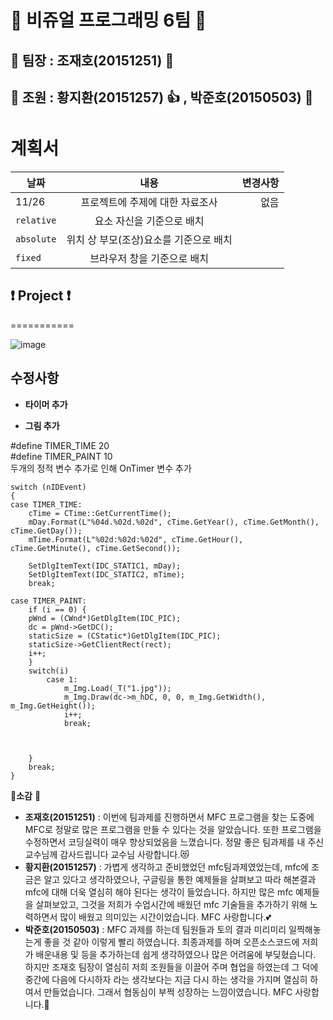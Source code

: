 # :sparkling_heart: 비쥬얼 프로그래밍 **6팀** :sparkling_heart: 
## :star2: 팀장 : **조재호(20151251)** :muscle:
## :two_men_holding_hands: 조원 : **황지환(20151257)** :thumbsup: , **박준호(20150503)** :metal:


**계획서**
===========

| 날짜 | 내용 | 변경사항 |
|---|:---:|---:|
| 11/26 | 프로젝트에 주제에 대한 자료조사 | 없음 |
| `relative` | 요소 자신을 기준으로 배치 |  |
| `absolute` | 위치 상 부모(조상)요소를 기준으로 배치 |  |
| `fixed` | 브라우저 창을 기준으로 배치 |  |


## :exclamation: Project :exclamation:
===========

![image](https://user-images.githubusercontent.com/54825917/69726315-9fe15280-1163-11ea-8b76-94b373b9143e.png)

## 수정사항
- **타이머 추가** 

- **그림 추가**


#define TIMER_TIME 20<br/>
#define TIMER_PAINT 10<br/>
두개의 정적 변수 추가로 인해 OnTimer 변수 추가<br/>


	switch (nIDEvent)
	{
	case TIMER_TIME:
		cTime = CTime::GetCurrentTime();
		mDay.Format(L"%04d.%02d.%02d", cTime.GetYear(), cTime.GetMonth(), cTime.GetDay());
		mTime.Format(L"%02d:%02d:%02d", cTime.GetHour(), cTime.GetMinute(), cTime.GetSecond());

		SetDlgItemText(IDC_STATIC1, mDay);
		SetDlgItemText(IDC_STATIC2, mTime);
		break;

	case TIMER_PAINT:
		if (i == 0) {
		pWnd = (CWnd*)GetDlgItem(IDC_PIC);
		dc = pWnd->GetDC();
		staticSize = (CStatic*)GetDlgItem(IDC_PIC);
		staticSize->GetClientRect(rect);
		i++;
		}
		switch(i)
			case 1:
				m_Img.Load(_T("1.jpg"));
				m_Img.Draw(dc->m_hDC, 0, 0, m_Img.GetWidth(), m_Img.GetHeight());
				i++;
				break;

			
	
		}
		break;
	}



:mega:**소감** :mega:
 - **조재호(20151251)** :  이번에 팀과제를 진행하면서 MFC 프로그램을 찾는 도중에 MFC로 정말로 많은 프로그램을 만들 수 있다는 것을 알았습니다.
                     또한 프로그램을 수정하면서 코딩실력이 매우 향상되었음을 느꼈습니다.
                     정말 좋은 팀과제를 내 주신 교수님께 감사드립니다 교수님 사랑합니다.:heart_eyes_cat:
 - **황지환(20151257)** : 가볍게 생각하고 준비했었던 mfc팀과제였었는데, mfc에 조금은 알고 있다고 생각하였으나,
                     구글링을 통한 예제들을 살펴보고 따라 해본결과 mfc에 대해 더욱 열심히 해야 된다는 생각이 들었습니다.
                     하지만 많은 mfc 예제들을 살펴보았고,
                     그것을 저희가 수업시간에 배웠던 mfc 기술들을 추가하기 위해 노력하면서 많이 배웠고 의미있는 시간이었습니다.
                     MFC 사랑합니다.:two_hearts:
 - **박준호(20150503)** : MFC 과제를 하는데 팀원들과 토의 결과 미리미리 일찍해놓는게 좋을 것 같아 이렇게 빨리 하였습니다. 
                     최종과제를 하며 오픈소스코드에 저희가 배운내용 및 등을 추가하는데 쉽게 생각하였으나 많은 어려움에 부딪혔습니다.
                     하지만 조재호 팀장이 열심히 저희 조원들을 이끌어 주며 협업을 하였는데 그 덕에 중간에 다음에 다시하자 라는 생각보다는
                     지금 다시 하는 생각을 가지며 열심히 하여서 만들었습니다.
                     그래서 협동심이 부쩍 성장하는 느낌이였습니다.
                     MFC 사랑합니다.:gift_heart:

